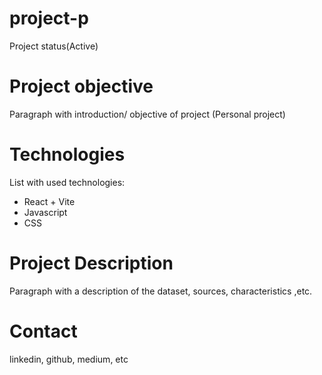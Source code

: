 # project-p
  Project status(Active)

# Project objective
  Paragraph with introduction/ objective of project
  (Personal project)

# Technologies 
  List with used technologies:
  - React + Vite
  - Javascript
  - CSS

# Project Description
  Paragraph with a description of the dataset, sources, characteristics ,etc.
  
# Contact
  linkedin, github, medium, etc 